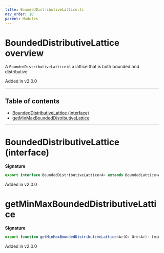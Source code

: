 ```yaml
---
title: BoundedDistributiveLattice.ts
nav_order: 10
parent: Modules
---
```


# BoundedDistributiveLattice overview

A `BoundedDistributiveLattice` is a lattice that is both bounded and distributive

Added in v2.0.0

---

<h2 class="text-delta">Table of contents</h2>

- [BoundedDistributiveLattice (interface)](#boundeddistributivelattice-interface)
- [getMinMaxBoundedDistributiveLattice](#getminmaxboundeddistributivelattice)

---

# BoundedDistributiveLattice (interface)

**Signature**

```ts
export interface BoundedDistributiveLattice<A> extends BoundedLattice<A>, DistributiveLattice<A> {}
```

Added in v2.0.0

# getMinMaxBoundedDistributiveLattice

**Signature**

```ts
export function getMinMaxBoundedDistributiveLattice<A>(O: Ord<A>): (min: A, max: A) => BoundedDistributiveLattice<A> { ... }
```

Added in v2.0.0
